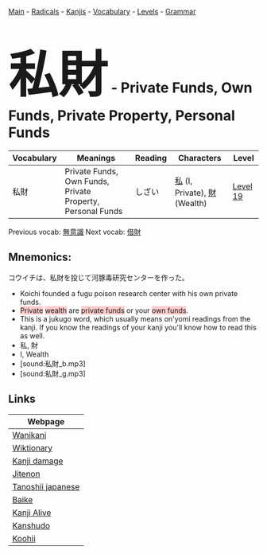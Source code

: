 <style> bigfont {font-size: 100px}</style>
[Main](../README.md) -
[Radicals](../radicals.md) -
[Kanjis](../kanjis.md) -
[Vocabulary](../vocabulary.md) -
[Levels](../levels.md) -
[Grammar](../grammar.md)
# <bigfont> 私財</bigfont> - Private Funds, Own Funds, Private Property, Personal Funds 

| Vocabulary | Meanings | Reading | Characters | Level |
| --- | --- | --- | --- | --- |
| 私財 | Private Funds, Own Funds, Private Property, Personal Funds | しざい |  [私](../kanjis/私.md) (I, Private), [財](../kanjis/財.md) (Wealth) | [Level 19](../levels/wk_level19.md) |

Previous vocab: [無意識](無意識.md) Next vocab: [借財](借財.md) 

## Mnemonics:
コウイチは、私財を投じて河豚毒研究センターを作った。
* Koichi founded a fugu poison research center with his own private funds.
* <span style="background-color:#ffcccb"> Private</span> <span style="background-color:#ffcccb"> wealth</span> are <span style="background-color:#ffcccb"> private funds</span> or your <span style="background-color:#ffcccb"> own funds</span>.
* This is a jukugo word, which usually means on'yomi readings from the kanji. If you know the readings of your kanji you'll know how to read this as well.
* 私, 財
* I, Wealth
* [sound:私財_b.mp3]
* [sound:私財_g.mp3]


## Links 

| Webpage |
| --- |
| [Wanikani          ](https://www.wanikani.com/kanji/私財) |
| [Wiktionary        ](https://en.wiktionary.org/wiki/私財) |
| [Kanji damage      ](http://www.kanjidamage.com/kanji/search?utf8=✓&q=私財) |
| [Jitenon           ](https://jitenon.com/kanji/私財) |
| [Tanoshii japanese ](https://www.tanoshiijapanese.com/dictionary/kanji.cfm?k=私財) |
| [Baike             ](https://baike.baidu.com/item/私財) |
| [Kanji Alive       ](https://app.kanjialive.com/私財) |
| [Kanshudo          ](https://www.kanshudo.com/searchmn?q=私財) |
| [Koohii            ](https://kanji.koohii.com/study/kanji/私財) |
